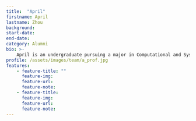 ```yaml
---
title:  "April"
firstname: April
lastname: Zhou
background: 
start-date:   
end-date:
category: Alumni
bio: >- 
    April is an undergraduate pursuing a major in Computational and Systems Biology, along with a minor in Environmental Engineering. She hopes to create effective and understandable material, with consideration of inclusive design.
profile: /assets/images/team/a_prof.jpg
features:
    - feature-title: ""
      feature-img: 
      feature-url: 
      feature-note: 
    - feature-title: 
      feature-img: 
      feature-url: 
      feature-note: 
---
```

